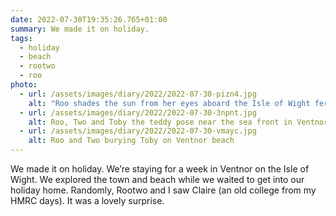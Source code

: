 ```yaml
---
date: 2022-07-30T19:35:26.765+01:00
summary: We made it on holiday.
tags:
  - holiday
  - beach
  - rootwo
  - roo
photo:
  - url: /assets/images/diary/2022/2022-07-30-pizn4.jpg
    alt: "Roo shades the sun from her eyes aboard the Isle of Wight ferry. "
  - url: /assets/images/diary/2022/2022-07-30-3npnt.jpg
    alt: Roo, Two and Toby the teddy pose near the sea front in Ventnor
  - url: /assets/images/diary/2022/2022-07-30-vmayc.jpg
    alt: Roo and Two burying Toby on Ventnor beach
---
```

We made it on holiday. We’re staying for a week in Ventnor on the Isle of Wight. We explored the town and beach while we waited to get into our holiday home. Randomly, Rootwo and I saw Claire (an old college from my HMRC days). It was a lovely surprise. 
